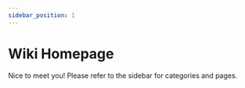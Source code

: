 ```yaml
---
sidebar_position: 1
---
```


# Wiki Homepage

Nice to meet you! Please refer to the sidebar for categories and pages.
